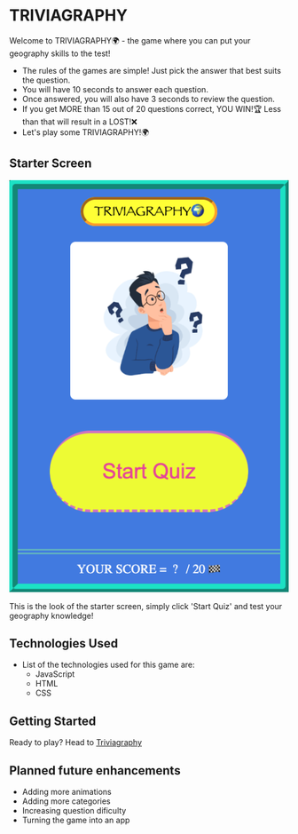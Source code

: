 # TRIVIAGRAPHY

Welcome to TRIVIAGRAPHY🌍 - the game where you can put your geography skills to the test!
 - The rules of the games are simple! Just pick the answer that best suits the question.
 - You will have 10 seconds to answer each question.
 - Once answered, you will also have 3 seconds to review the question.
 - If you get MORE than 15 out of 20 questions correct, YOU WIN!🏆 Less than that will result in a LOST!❌
 - Let's play some TRIVIAGRAPHY!🌍

## Starter Screen

 ![Alt text](StarterScreen.png)

 This is the look of the starter screen, simply click 'Start Quiz' and test your geography knowledge!

 ## Technologies Used

- List of the technologies used for this game are:
    - JavaScript
    - HTML
    - CSS

## Getting Started

Ready to play? Head to [Triviagraphy](https://brank8.github.io/Triviagraphy-Game/)

## Planned future enhancements
- Adding more animations
- Adding more categories
- Increasing question dificulty
- Turning the game into an app
